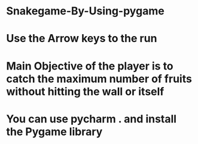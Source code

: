 # Snakegame-By-Using-pygame
# Use the Arrow keys to the run 
# Main Objective of the player is to catch the maximum number of fruits without hitting the wall or itself
# You can use pycharm . and install the Pygame library  
